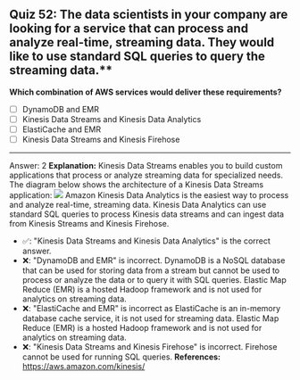 ## Quiz 52: The data scientists in your company are looking for a service that can process and analyze real-time, streaming data. They would like to use standard SQL queries to query the streaming data.**

**Which combination of AWS services would deliver these requirements?**

- [ ] DynamoDB and EMR
- [ ] Kinesis Data Streams and Kinesis Data Analytics
- [ ] ElastiCache and EMR
- [ ] Kinesis Data Streams and Kinesis Firehose

----
Answer: 2
**Explanation:**
Kinesis Data Streams enables you to build custom applications that process or analyze streaming data for specialized needs. The diagram below shows the architecture of a Kinesis Data Streams application:
![](aws-solution-architecture-practice-quiz-1641093566922.png)
Amazon Kinesis Data Analytics is the easiest way to process and analyze real-time, streaming data. Kinesis Data Analytics can use standard SQL queries to process Kinesis data streams and can ingest data from Kinesis Streams and Kinesis Firehose.

- ✅: "Kinesis Data Streams and Kinesis Data Analytics" is the correct answer.
- ❌: "DynamoDB and EMR" is incorrect. DynamoDB is a NoSQL database that can be used for storing data from a stream but cannot be used to process or analyze the data or to query it with SQL queries. Elastic Map Reduce (EMR) is a hosted Hadoop framework and is not used for analytics on streaming data.
- ❌: "ElastiCache and EMR" is incorrect as ElastiCache is an in-memory database cache service, it is not used for streaming data. Elastic Map Reduce (EMR) is a hosted Hadoop framework and is not used for analytics on streaming data.
- ❌: "Kinesis Data Streams and Kinesis Firehose" is incorrect. Firehose cannot be used for running SQL queries.
  **References:**
  https://aws.amazon.com/kinesis/
